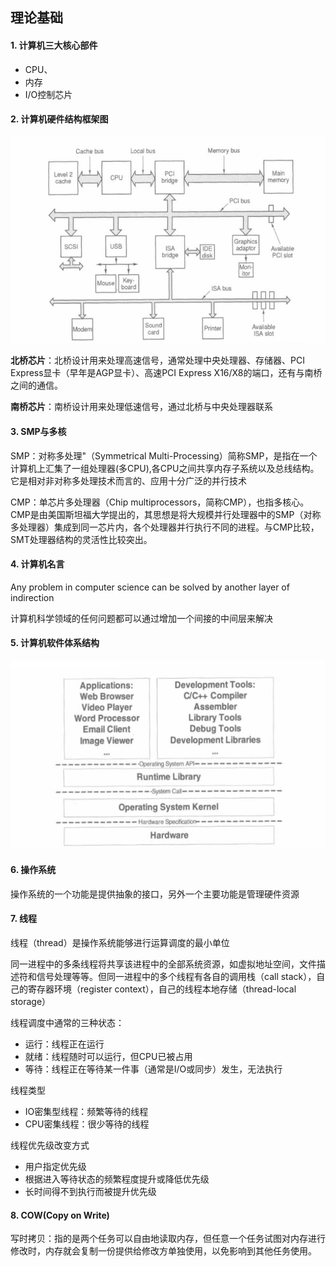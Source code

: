 ## 理论基础

#### 1. 计算机三大核心部件
- CPU、
- 内存
- I/O控制芯片

#### 2. 计算机硬件结构框架图

<img src="../imgs/computer-hardware-structure.jpg">

**北桥芯片**：北桥设计用来处理高速信号，通常处理中央处理器、存储器、PCI Express显卡（早年是AGP显卡）、高速PCI Express X16/X8的端口，还有与南桥之间的通信。

**南桥芯片**：南桥设计用来处理低速信号，通过北桥与中央处理器联系


#### 3. SMP与多核

SMP：对称多处理"（Symmetrical Multi-Processing）简称SMP，是指在一个计算机上汇集了一组处理器(多CPU),各CPU之间共享内存子系统以及总线结构。它是相对非对称多处理技术而言的、应用十分广泛的并行技术

CMP：单芯片多处理器（Chip multiprocessors，简称CMP），也指多核心。CMP是由美国斯坦福大学提出的，其思想是将大规模并行处理器中的SMP（对称多处理器）集成到同一芯片内，各个处理器并行执行不同的进程。与CMP比较， SMT处理器结构的灵活性比较突出。

#### 4. 计算机名言

Any problem in computer science can be solved by another layer of indirection

计算机科学领域的任何问题都可以通过增加一个间接的中间层来解决

#### 5. 计算机软件体系结构

<img src="../imgs/computer-software-structure.jpg">

#### 6. 操作系统

操作系统的一个功能是提供抽象的接口，另外一个主要功能是管理硬件资源

#### 7. 线程

线程（thread）是操作系统能够进行运算调度的最小单位

同一进程中的多条线程将共享该进程中的全部系统资源，如虚拟地址空间，文件描述符和信号处理等等。但同一进程中的多个线程有各自的调用栈（call stack），自己的寄存器环境（register context），自己的线程本地存储（thread-local storage）

线程调度中通常的三种状态：

- 运行：线程正在运行
- 就绪：线程随时可以运行，但CPU已被占用
- 等待：线程正在等待某一件事（通常是I/O或同步）发生，无法执行

线程类型

- IO密集型线程：频繁等待的线程
- CPU密集线程：很少等待的线程


线程优先级改变方式

- 用户指定优先级
- 根据进入等待状态的频繁程度提升或降低优先级
- 长时间得不到执行而被提升优先级

#### 8. COW(Copy on Write)

写时拷贝：指的是两个任务可以自由地读取内存，但任意一个任务试图对内存进行修改时，内存就会复制一份提供给修改方单独使用，以免影响到其他任务使用。
